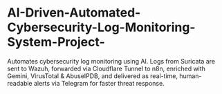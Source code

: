 # AI-Driven-Automated-Cybersecurity-Log-Monitoring-System-Project-
Automates cybersecurity log monitoring using AI. Logs from Suricata are sent to Wazuh, forwarded via Cloudflare Tunnel to n8n, enriched with Gemini, VirusTotal &amp; AbuseIPDB, and delivered as real-time, human-readable alerts via Telegram for faster threat response.

